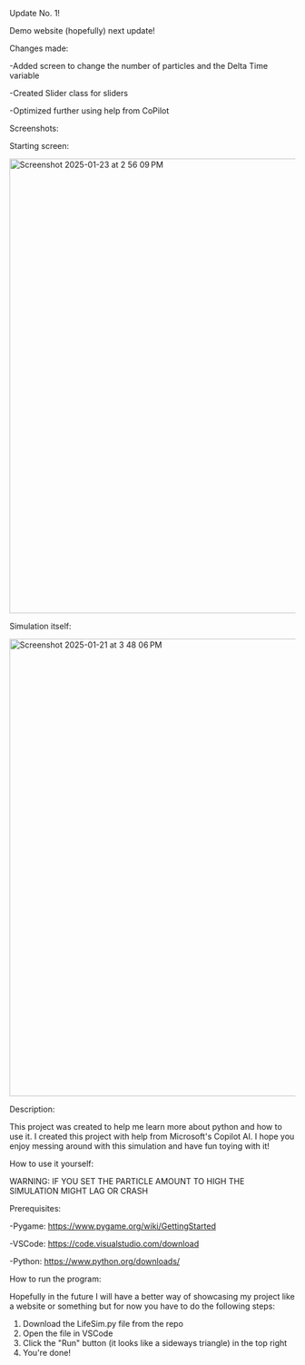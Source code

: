 Update No. 1!

Demo website (hopefully) next update!

Changes made:

-Added screen to change the number of particles and the Delta Time variable

-Created Slider class for sliders

-Optimized further using help from CoPilot

Screenshots:

Starting screen:

<img width="801" alt="Screenshot 2025-01-23 at 2 56 09 PM" src="https://github.com/user-attachments/assets/1ae205e4-8358-4ec7-8326-0e6a66f8e84c" />


Simulation itself:

<img width="806" alt="Screenshot 2025-01-21 at 3 48 06 PM" src="https://github.com/user-attachments/assets/d90e9027-c1ad-4db5-99c9-b7a6841733c5" />

Description:

This project was created to help me learn more about python and how to use it. I created this project with help from Microsoft's Copilot AI. I hope you enjoy messing around with this simulation and have fun toying with it!

How to use it yourself:

WARNING: IF YOU SET THE PARTICLE AMOUNT TO HIGH THE SIMULATION MIGHT LAG OR CRASH

Prerequisites:

-Pygame: https://www.pygame.org/wiki/GettingStarted

-VSCode: https://code.visualstudio.com/download

-Python: https://www.python.org/downloads/

How to run the program:

Hopefully in the future I will have a better way of showcasing my project like a website or something but for now you have to do the following steps:

1. Download the LifeSim.py file from the repo
2. Open the file in VSCode
3. Click the "Run" button (it looks like a sideways triangle) in the top right
4. You're done!
